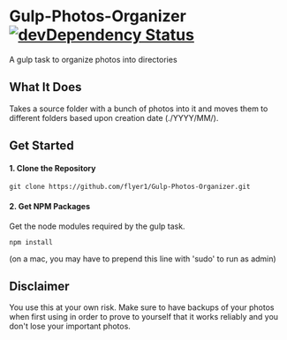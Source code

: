 # Gulp-Photos-Organizer [![devDependency Status](https://img.shields.io/david/dev/flyer1/Gulp-Photos-Organizer.svg?style=flat)](https://david-dm.org/flyer1/Gulp-Photos-Organizer#info=devDependencies) 

A gulp task to organize photos into directories

## What It Does
Takes a source folder with a bunch of photos into it and moves them to different folders based upon creation date (./YYYY/MM/).

## Get Started

#### 1. Clone the Repository
```
git clone https://github.com/flyer1/Gulp-Photos-Organizer.git
```

#### 2. Get NPM Packages
Get the node modules required by the gulp task.

```
npm install
```
(on a mac, you may have to prepend this line with 'sudo' to run as admin)

## Disclaimer
You use this at your own risk. Make sure to have backups of your photos when first using in order to prove to yourself that it works reliably and you don't lose your important photos.
